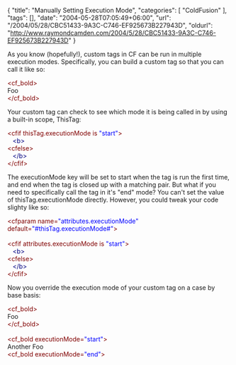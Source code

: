 {
	"title": "Manually Setting Execution Mode",
	"categories": [
		"ColdFusion"
	],
	"tags": [],
	"date": "2004-05-28T07:05:49+06:00",
	"url": "/2004/05/28/CBC51433-9A3C-C746-EF925673B227943D",
	"oldurl": "http://www.raymondcamden.com/2004/5/28/CBC51433-9A3C-C746-EF925673B227943D"
}

As you know (hopefully!), custom tags in CF can be run in multiple execution modes. Specifically, you can build a custom tag so that you can call it like so:

<div class="code"><FONT COLOR=MAROON>&lt;cf_bold&gt;</FONT><br>
Foo<br>
<FONT COLOR=MAROON>&lt;/cf_bold&gt;</FONT></div>

Your custom tag can check to see which mode it is being called in by using a built-in scope, ThisTag:

<div class="code"><FONT COLOR=MAROON>&lt;cfif thisTag.executionMode is <FONT COLOR=BLUE>"start"</FONT>&gt;</FONT><br>
&nbsp;&nbsp;&nbsp;<FONT COLOR=NAVY>&lt;b&gt;</FONT><br>
<FONT COLOR=MAROON>&lt;cfelse&gt;</FONT><br>
&nbsp;&nbsp;&nbsp;<FONT COLOR=NAVY>&lt;/b&gt;</FONT><br>
<FONT COLOR=MAROON>&lt;/cfif&gt;</FONT></div>

The executionMode key will be set to start when the tag is run the first time, and end when the tag is closed up with a matching pair. But what if you need to specifically call the tag in it's "end" mode? You can't set the value of thisTag.executionMode directly. However, you could tweak your code slighty like so:

<div class="code"><FONT COLOR=MAROON>&lt;cfparam name=<FONT COLOR=BLUE>"attributes.executionMode"</FONT> default=<FONT COLOR=BLUE>"#thisTag.executionMode#"</FONT>&gt;</FONT><br>
<br>
<FONT COLOR=MAROON>&lt;cfif attributes.executionMode is <FONT COLOR=BLUE>"start"</FONT>&gt;</FONT><br>
&nbsp;&nbsp;&nbsp;<FONT COLOR=NAVY>&lt;b&gt;</FONT><br>
<FONT COLOR=MAROON>&lt;cfelse&gt;</FONT><br>
&nbsp;&nbsp;&nbsp;<FONT COLOR=NAVY>&lt;/b&gt;</FONT><br>
<FONT COLOR=MAROON>&lt;/cfif&gt;</FONT></div>

Now you override the execution mode of your custom tag on a case by base basis:

<div class="code"><FONT COLOR=MAROON>&lt;cf_bold&gt;</FONT><br>
Foo<br>
<FONT COLOR=MAROON>&lt;/cf_bold&gt;</FONT><br>
<br>
<FONT COLOR=MAROON>&lt;cf_bold executionMode=<FONT COLOR=BLUE>"start"</FONT>&gt;</FONT><br>
Another Foo<br>
<FONT COLOR=MAROON>&lt;cf_bold executionMode=<FONT COLOR=BLUE>"end"</FONT>&gt;</FONT></div>